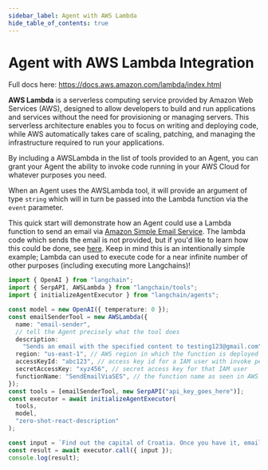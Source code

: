 ```yaml
---
sidebar_label: Agent with AWS Lambda
hide_table_of_contents: true
---
```


# Agent with AWS Lambda Integration

Full docs here: https://docs.aws.amazon.com/lambda/index.html

**AWS Lambda** is a serverless computing service provided by Amazon Web Services (AWS), designed to allow developers to build and run applications and services without the need for provisioning or managing servers. This serverless architecture enables you to focus on writing and deploying code, while AWS automatically takes care of scaling, patching, and managing the infrastructure required to run your applications.

By including a AWSLambda in the list of tools provided to an Agent, you can grant your Agent the ability to invoke code running in your AWS Cloud for whatever purposes you need.

When an Agent uses the AWSLambda tool, it will provide an argument of type `string` which will in turn be passed into the Lambda function via the `event` parameter.

This quick start will demonstrate how an Agent could use a Lambda function to send an email via [Amazon Simple Email Service](https://aws.amazon.com/ses/). The lambda code which sends the email is not provided, but if you'd like to learn how this could be done, see [here](https://repost.aws/knowledge-center/lambda-send-email-ses). Keep in mind this is an intentionally simple example; Lambda can used to execute code for a near infinite number of other purposes (including executing more Langchains)!

```typescript
import { OpenAI } from "langchain";
import { SerpAPI, AWSLambda } from "langchain/tools";
import { initializeAgentExecutor } from "langchain/agents";

const model = new OpenAI({ temperature: 0 });
const emailSenderTool = new AWSLambda({
  name: "email-sender",
  // tell the Agent precisely what the tool does
  description:
    "Sends an email with the specified content to testing123@gmail.com",
  region: "us-east-1", // AWS region in which the function is deployed
  accessKeyId: "abc123", // access key id for a IAM user with invoke permissions
  secretAccessKey: "xyz456", // secret access key for that IAM user
  functionName: "SendEmailViaSES", // the function name as seen in AWS Console
});
const tools = [emailSenderTool, new SerpAPI("api_key_goes_here")];
const executor = await initializeAgentExecutor(
  tools,
  model,
  "zero-shot-react-description"
);

const input = `Find out the capital of Croatia. Once you have it, email the answer to testing123@gmail.com.`;
const result = await executor.call({ input });
console.log(result);
```
